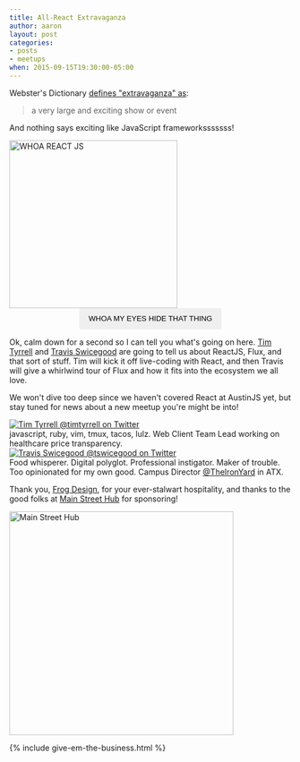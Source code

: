 ```yaml
---
title: All-React Extravaganza
author: aaron
layout: post
categories:
- posts
- meetups
when: 2015-09-15T19:30:00-05:00
---
```


Webster's Dictionary [defines "extravaganza" as][extravaganza]:

> a very large and exciting show or event

And nothing says exciting like JavaScript frameworksssssss!

<div class="sponsor-logo">
  <div class="hidden">
    <img src="https://cldup.com/G5ajKtTSq6.gif" style="width: 300px; max-width: 100%;" alt="WHOA REACT JS" />
    <button type="button" onclick="hideImage()" style="display: block; margin: 0 auto; line-height: 1.25rem; padding: .5rem 1rem; -webkit-appearance: none; border: 1px solid transparent; border-radius: 3px;">
      WHOA MY EYES HIDE THAT THING
    </button>
  </div>

  <script>
  (function() {
    var theNoise = document.currentScript.parentElement.children[0];

    if (!window.localStorage.september2015HideGif)
      theNoise.className = '';

    window.hideImage = function() {
      theNoise.className = 'hidden';
      window.localStorage.september2015HideGif = 'for the love of everything yes';
    };
  })();
  </script>
</div>

Ok, calm down for a second so I can tell you what's going on here. [Tim Tyrrell][] and [Travis Swicegood][] are going to tell us about ReactJS, Flux, and that sort of stuff. Tim will kick it off live-coding with React, and then Travis will give a whirlwind tour of Flux and how it fits into the ecosystem we all love.

We won't dive too deep since we haven't covered React at AustinJS yet, but stay tuned for news about a new meetup you're might be into!

<div class="media-object speaker-bio">
  <a href="https://twitter.com/timtyrrell">
    <img alt="Tim Tyrrell @timtyrrell on Twitter" src="https://pbs.twimg.com/profile_images/625417581613060096/EfSI3lzo.jpg" />
  </a>
  <div>
  javascript, ruby, vim, tmux, tacos, lulz. Web Client Team Lead working on healthcare price transparency.
  </div>
</div>

<div class="media-object speaker-bio">
  <a href="https://twitter.com/tswicegood">
    <img alt="Travis Swicegood @tswicegood on Twitter" src="https://pbs.twimg.com/profile_images/632313633767223296/I5v3bdj3.jpg" />
  </a>
  <div>
  Food whisperer. Digital polyglot. Professional instigator. Maker of trouble. Too opinionated for my own good. Campus Director <a href="https://twitter.com/theironyard">@TheIronYard</a> in ATX.
  </div>
</div>

Thank you, [Frog Design][], for your ever-stalwart hospitality, and thanks to the good folks at [Main Street Hub][] for sponsoring!

<div class="sponsor-logo">
  <a href="http://www.mainstreethub.com/">
    <img style="width: 400px; max-width: 100%;" src="http://www.mainstreethub.com/wp-content/uploads/2014/12/msh_logo.svg" alt="Main Street Hub" />
  </a>
</div>

{% include give-em-the-business.html %}

[extravaganza]: http://www.merriam-webster.com/dictionary/suggestions/sharknado
[Tim Tyrrell]: https://twitter.com/timtyrrell
[Travis Swicegood]: https://twitter.com/tswicegood
[Main Street Hub]: http://www.mainstreethub.com/
[Frog Design]: http://www.frogdesign.com/contact/austin.html
